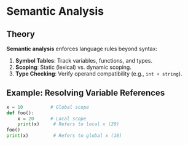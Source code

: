 
# Semantic Analysis

## Theory
**Semantic analysis** enforces language rules beyond syntax:
1. **Symbol Tables**: Track variables, functions, and types.
2. **Scoping**: Static (lexical) vs. dynamic scoping.
3. **Type Checking**: Verify operand compatibility (e.g., `int + string`).

## Example: Resolving Variable References
```python
x = 10          # Global scope
def foo():
    x = 20      # Local scope
    print(x)     # Refers to local x (20)
foo()
print(x)         # Refers to global x (10)
```